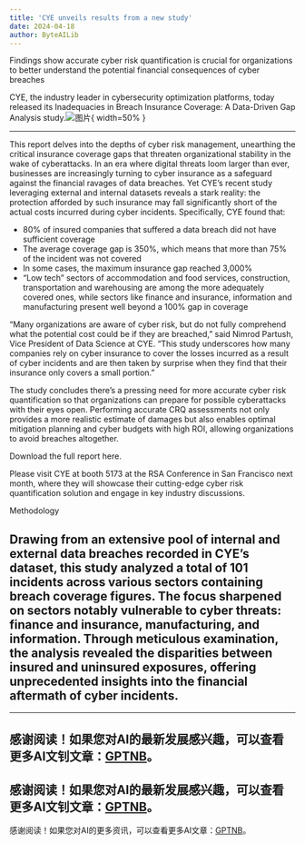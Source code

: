 ```yaml
---
title: 'CYE unveils results from a new study'
date: 2024-04-18
author: ByteAILib
---
```


Findings show accurate cyber risk quantification is crucial for organizations to better understand the potential financial consequences of cyber breaches

CYE, the industry leader in cybersecurity optimization platforms, today released its Inadequacies in Breach Insurance Coverage: A Data-Driven Gap Analysis study.![图片](https://ai-techpark.com/wp-content/uploads/2020/06/Buyer-Guide-500x281-1.jpg){ width=50% }

---
 This report delves into the depths of cyber risk management, unearthing the critical insurance coverage gaps that threaten organizational stability in the wake of cyberattacks. In an era where digital threats loom larger than ever, businesses are increasingly turning to cyber insurance as a safeguard against the financial ravages of data breaches. Yet CYE’s recent study leveraging external and internal datasets reveals a stark reality: the protection afforded by such insurance may fall significantly short of the actual costs incurred during cyber incidents. Specifically, CYE found that:

- 80% of insured companies that suffered a data breach did not have sufficient coverage
- The average coverage gap is 350%, which means that more than 75% of the incident was not covered
- In some cases, the maximum insurance gap reached 3,000%
- “Low tech” sectors of accommodation and food services, construction, transportation and warehousing are among the more adequately covered ones, while sectors like finance and insurance, information and manufacturing present well beyond a 100% gap in coverage

“Many organizations are aware of cyber risk, but do not fully comprehend what the potential cost could be if they are breached,” said Nimrod Partush, Vice President of Data Science at CYE. “This study underscores how many companies rely on cyber insurance to cover the losses incurred as a result of cyber incidents and are then taken by surprise when they find that their insurance only covers a small portion.”

The study concludes there’s a pressing need for more accurate cyber risk quantification so that organizations can prepare for possible cyberattacks with their eyes open. Performing accurate CRQ assessments not only provides a more realistic estimate of damages but also enables optimal mitigation planning and cyber budgets with high ROI, allowing organizations to avoid breaches altogether.

Download the full report here.

Please visit CYE at booth 5173 at the RSA Conference in San Francisco next month, where they will showcase their cutting-edge cyber risk quantification solution and engage in key industry discussions.

Methodology

Drawing from an extensive pool of internal and external data breaches recorded in CYE’s dataset, this study analyzed a total of 101 incidents across various sectors containing breach coverage figures. The focus sharpened on sectors notably vulnerable to cyber threats: finance and insurance, manufacturing, and information. Through meticulous examination, the analysis revealed the disparities between insured and uninsured exposures, offering unprecedented insights into the financial aftermath of cyber incidents.
---

---
感谢阅读！如果您对AI的最新发展感兴趣，可以查看更多AI文钊文章：[GPTNB](https://gptnb.com)。
---
感谢阅读！如果您对AI的最新发展感兴趣，可以查看更多AI文钊文章：[GPTNB](https://gptnb.com)。
---
感谢阅读！如果您对AI的更多资讯，可以查看更多AI文章：[GPTNB](https://gptnb.com)。